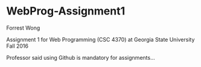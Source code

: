# WebProg-Assignment1
Forrest Wong

Assignment 1 for Web Programming (CSC 4370) at Georgia State University Fall 2016

Professor said using Github is mandatory for assignments...
